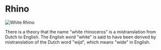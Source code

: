 # Rhino

![White Rhino](https://rossaprimavera.ru/static/files/809971d52cc2.jpg)

There is a theory that the name "white rhinoceros" is a mistranslation from Dutch to English. The English word "white" is said to have been derived by mistranslation of the Dutch word "wijd", which means "wide" in English.